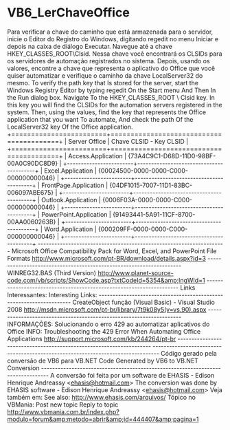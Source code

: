 # VB6_LerChaveOffice
Para verificar a chave do caminho que está armazenada para o servidor, inicie o Editor do Registro do Windows, digitando regedit no menu Iniciar e depois na caixa de diálogo Executar. Navegue até a chave HKEY_CLASSES_ROOT\Clsid. Nessa chave você encontrará os CLSIDs para os servidores de automação registrados no sistema. Depois, usando os valores, encontre a chave que representa o aplicativo do Office que você quiser automatizar e verifique o caminho da chave LocalServer32 do mesmo.  To verify the path key that Is stored for the server, start the Windows Registry Editor by typing regedit On the Start menu And Then In the Run dialog box. Navigate To the HKEY_CLASSES_ROOT \ Clsid key. In this key you will find the CLSIDs for the automation servers registered in the system. Then, using the values, find the key that represents the Office application that you want To automate, And check the path Of the LocalServer32 key Of the Office application.  +========================+=========================================+ | Server Office          | Chave CLSID - Key CLSID                 | +========================+=========================================+ | Access.Application     | {73A4C9C1-D68D-11D0-98BF-00A0C90DC8D9}  | +------------------------+-----------------------------------------+ | Excel.Application      | {00024500-0000-0000-C000-000000000046}  | +------------------------+-----------------------------------------+ | FrontPage.Application  | {04DF1015-7007-11D1-83BC-006097ABE675}  | +------------------------+-----------------------------------------+ | Outlook.Application    | {0006F03A-0000-0000-C000-000000000046}  | +------------------------+-----------------------------------------+ | PowerPoint.Application | {91493441-5A91-11CF-8700-00AA0060263B}  | +------------------------+-----------------------------------------+ | Word.Application       | {000209FF-0000-0000-C000-000000000046}  | +------------------------+-----------------------------------------+   -------------------------------------------------------------------- Microsoft Office Compatibility Pack for Word, Excel, and PowerPoint File Formats http://www.microsoft.com/pt-BR/download/details.aspx?id=3 -------------------------------------------------------------------- WINREG32.BAS (Third Version) http://www.planet-source-code.com/vb/scripts/ShowCode.asp?txtCodeId=5354&amp;lngWId=1 -------------------------------------------------------------------- Links Interessantes: Interesting Links: -------------------------------------------------------------------- CreateObject função (Visual Basic) - Visual Studio 2008 http://msdn.microsoft.com/pt-br/library/7t9k08y5(v=vs.90).aspx -------------------------------------------------------------------- INFORMAÇÕES: Solucionando o erro 429 ao automatizar aplicativos do Office INFO: Troubleshooting the 429 Error When Automating Office Applications http://support.microsoft.com/kb/244264/pt-br --------------------------------------------------------------------  --------------------------------------------------------------------------------  Código gerado pela conversão de VB6 para VB.NET  Code Generated by VB6 to VB.NET Conversion --------------------------------------------------------------------------------  A conversão foi feita por um software de EHASIS - Edison Henrique Andreassy &lt;ehasis@hotmail.com> The conversion was done by EHASIS software - Edison Henrique Andreassy &lt;ehasis@hotmail.com>  Veja também em: See also: http://www.ehasis.com/arquivos/  Tópico no VBMania: Post new topic Reply to topic http://www.vbmania.com.br/index.php?modulo=forum&amp;metodo=abrir&amp;id=444407&amp;pagina=1
